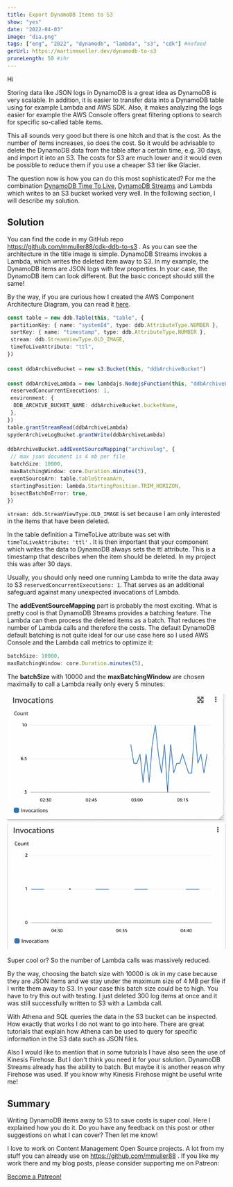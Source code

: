 ```yaml
---
title: Export DynamoDB Items to S3
show: "yes"
date: "2022-04-03"
image: "dia.png"
tags: ["eng", "2022", "dynamodb", "lambda", "s3", "cdk"] #nofeed
gerUrl: https://martinmueller.dev/dynamodb-to-s3
pruneLength: 50 #ihr
---
```


Hi

Storing data like JSON logs in DynamoDB is a great idea as DynamoDB is very scalable. In addition, it is easier to transfer data into a DynamoDB table using for example Lambda and AWS SDK. Also, it makes analyzing the logs easier for example the AWS Console offers great filtering options to search for specific so-called table items.

This all sounds very good but there is one hitch and that is the cost. As the number of items increases, so does the cost. So it would be advisable to delete the DynamoDB data from the table after a certain time, e.g. 30 days, and import it into an S3. The costs for S3 are much lower and it would even be possible to reduce them if you use a cheaper S3 tier like Glacier.

The question now is how you can do this most sophisticated? For me the combination [DynamoDB Time To Live](https://docs.aws.amazon.com/amazondynamodb/latest/developerguide/TTL.html), [DynamoDB Streams](https://docs.aws.amazon.com/amazondynamodb/latest/developerguide/Streams.html) and Lambda which writes to an S3 bucket worked very well. In the following section, I will describe my solution.

## Solution

You can find the code in my GitHub repo <https://github.com/mmuller88/cdk-ddb-to-s3> . As you can see the architecture in the title image is simple. DynamoDB Streams invokes a Lambda, which writes the deleted item away to S3. In my example, the DynamoDB items are JSON logs with few properties. In your case, the DynamoDB item can look different. But the basic concept should still the same!

By the way, if you are curious how I created the AWS Component Architecture Diagram, you can read it [here](https://martinmueller.dev/dynamodb-to-s3).

```ts
const table = new ddb.Table(this, "table", {
 partitionKey: { name: "systemId", type: ddb.AttributeType.NUMBER },
 sortKey: { name: "timestamp", type: ddb.AttributeType.NUMBER },
 stream: ddb.StreamViewType.OLD_IMAGE,
 timeToLiveAttribute: "ttl",
})

const ddbArchiveBucket = new s3.Bucket(this, "ddbArchiveBucket")

const ddbArchiveLambda = new lambdajs.NodejsFunction(this, "ddbArchiveLambda", {
 reservedConcurrentExecutions: 1,
 environment: {
  DDB_ARCHIVE_BUCKET_NAME: ddbArchiveBucket.bucketName,
 },
})
table.grantStreamRead(ddbArchiveLambda)
spyderArchiveLogBucket.grantWrite(ddbArchiveLambda)

ddbArchiveBucket.addEventSourceMapping("archivelog", {
 // max json document is 4 mb per file
 batchSize: 10000,
 maxBatchingWindow: core.Duration.minutes(5),
 eventSourceArn: table.tableStreamArn,
 startingPosition: lambda.StartingPosition.TRIM_HORIZON,
 bisectBatchOnError: true,
})
```

`stream: ddb.StreamViewType.OLD_IMAGE` is set because I am only interested in the items that have been deleted.

In the table definition a TimeToLive attribute was set with `timeToLiveAttribute: 'ttl'` . It is then important that your component which writes the data to DynamoDB always sets the ttl attribute. This is a timestamp that describes when the item should be deleted. In my project this was after 30 days.

Usually, you should only need one running Lambda to write the data away to S3 `reservedConcurrentExecutions: 1`. That serves as an additional safeguard against many unexpected invocations of Lambda.

The **addEventSourceMapping** part is probably the most exciting. What is pretty cool is that DynamoDB Streams provides a batching feature. The Lambda can then process the deleted items as a batch. That reduces the number of Lambda calls and therefore the costs. The default DynamoDB default batching is not quite ideal for our use case here so I used AWS Console and the Lambda call metrics to optimize it:

```ts
batchSize: 10000,
maxBatchingWindow: core.Duration.minutes(5),
```

The **batchSize** with 10000 and the **maxBatchingWindow** are chosen maximally to call a Lambda really only every 5 minutes:

![withoutProperBatching.png](https://raw.githubusercontent.com/mmuller88/mmblog/master/content/dynamodb-to-s3/withoutProperBatching.png)
![withProperBatching.png](https://raw.githubusercontent.com/mmuller88/mmblog/master/content/dynamodb-to-s3/withProperBatching.png)

Super cool or? So the number of Lambda calls was massively reduced.

By the way, choosing the batch size with 10000 is ok in my case because they are JSON items and we stay under the maximum size of 4 MB per file if I write them away to S3. In your case this batch size could be to high. You have to try this out with testing. I just deleted 300 log items at once and it was still successfully written to S3 with a Lambda call.

With Athena and SQL queries the data in the S3 bucket can be inspected. How exactly that works I do not want to go into here. There are great tutorials that explain how Athena can be used to query for specific information in the S3 data such as JSON files.

Also I would like to mention that in some tutorials I have also seen the use of Kinesis Firehose. But I don't think you need it for your solution. DynamoDB Streams already has the ability to batch. But maybe it is another reason why Firehose was used. If you know why Kinesis Firehose might be useful write me!

## Summary

Writing DynamoDB items away to S3 to save costs is super cool. Here I explained how you do it. Do you have any feedback on this post or other suggestions on what I can cover? Then let me know!

I love to work on Content Management Open Source projects. A lot from my stuff you can already use on https://github.com/mmuller88 . If you like my work there and my blog posts, please consider supporting me on Patreon:

<a href="https://patreon.com/bePatron?u=29010217" data-patreon-widget-type="become-patron-button">Become a Patreon!</a><script async src="https://c6.patreon.com/becomePatronButton.bundle.js"></script>
